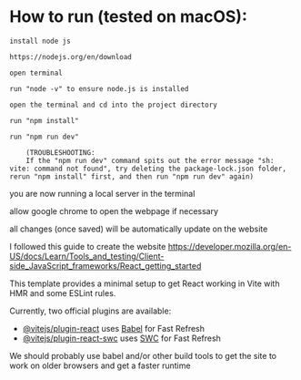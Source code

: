 # How to run (tested on macOS):
    install node js

    https://nodejs.org/en/download

    open terminal

    run "node -v" to ensure node.js is installed
    
    open the terminal and cd into the project directory
    
    run "npm install" 
    
    run "npm run dev"
    
        (TROUBLESHOOTING:
        If the "npm run dev" command spits out the error message "sh: vite: command not found", try deleting the package-lock.json folder, rerun "npm install" first, and then run "npm run dev" again)
    
you are now running a local server in the terminal

allow google chrome to open the webpage if necessary

all changes (once saved) will be automatically update on the website
    
        
    



I followed this guide to create the website
https://developer.mozilla.org/en-US/docs/Learn/Tools_and_testing/Client-side_JavaScript_frameworks/React_getting_started

This template provides a minimal setup to get React working in Vite with HMR and some ESLint rules.

Currently, two official plugins are available:
- [@vitejs/plugin-react](https://github.com/vitejs/vite-plugin-react/blob/main/packages/plugin-react/README.md) uses [Babel](https://babeljs.io/) for Fast Refresh
- [@vitejs/plugin-react-swc](https://github.com/vitejs/vite-plugin-react-swc) uses [SWC](https://swc.rs/) for Fast Refresh

We should probably use babel and/or other build tools to get the site to work on older browsers and get a faster runtime 
